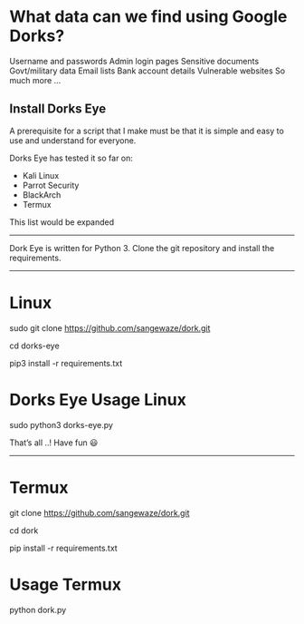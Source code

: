 # What data can we find using Google Dorks?

Username and passwords
Admin login pages
Sensitive documents
Govt/military data
Email lists
Bank account details
Vulnerable websites
So much more …


## Install Dorks Eye
A prerequisite for a script that I make must be that it is simple and easy to use and understand for everyone.

Dorks Eye has tested it so far on:
* Kali Linux
* Parrot Security
* BlackArch
* Termux

This list would be expanded
****

Dork Eye is written for Python 3. Clone the git repository and install the requirements.
****

# Linux
sudo git clone https://github.com/sangewaze/dork.git

cd dorks-eye

pip3 install -r requirements.txt

# Dorks Eye Usage Linux

sudo python3 dorks-eye.py

That’s all ..!
Have fun 😃
****

# Termux

git clone https://github.com/sangewaze/dork.git

cd dork

pip install -r requirements.txt

# Usage Termux

python dork.py


